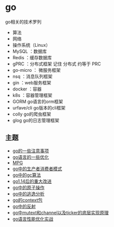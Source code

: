 # go
go相关的技术罗列
- 算法
- 网络
- 操作系统（Linux）
- MySQL ：数据库
- Redis ：缓存数据库
- gPRC ：分布式框架 记住 分布式 约等于 PRC
- go-micro ： 微服务框架
- nsq ：消息队列框架
- gin ：web服务框架
- docker ：容器
- k8s ：容器管理框架
- GORM go语言的orm框架
- urfave/cli go版本的cli框架
- colly go的爬虫框架
- glog go的日志管理框架
## 主题

- [go的一些注意事项](./1)
- [go语言的一些优化](./2)
- [MPG](./3)
- [go中的生产者消费者模式](./4)
- [go中的gc算法](./5)
- [go1.14后的重大改进](./6)
- [go中的原子操作](./7)
- [go中的逃逸分析](./8)
- [go的context包](./9)
- [go中的反射](./10)
- [go中mutext和channel以及ticker的底层实现原理](./go中mutext和channel以及ticker的底层实现原理.md)
- [go语言性能优化实战](./go语言性能优化实战.md)
